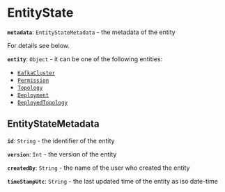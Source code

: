 # EntityState

**`metadata`**: `EntityStateMetadata` - the metadata of the entity

For details see below.

**`entity`**: `Object` - it can be one of the following entities:

- [`KafkaCluster`](kafkacluster/KafkaCluster.md)
- [`Permission`](permission/Permission.md)
- [`Topology`](topology/Topology.md)
- [`Deployment`](deployment/Deployment.md)
- [`DeployedTopology`](deployedtopology/DeployedTopology.md)

## EntityStateMetadata

**`id`**: `String` - the identifier of the entity

**`version`**: `Int` - the version of the entity

**`createdBy`**: `String` - the name of the user who created the entity

**`timeStampUtc`**: `String` - the last updated time of the entity as iso date-time
